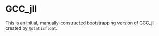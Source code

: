 # GCC_jll

This is an initial, manually-constructed bootstrapping version of GCC_jll created by `@staticfloat`.
